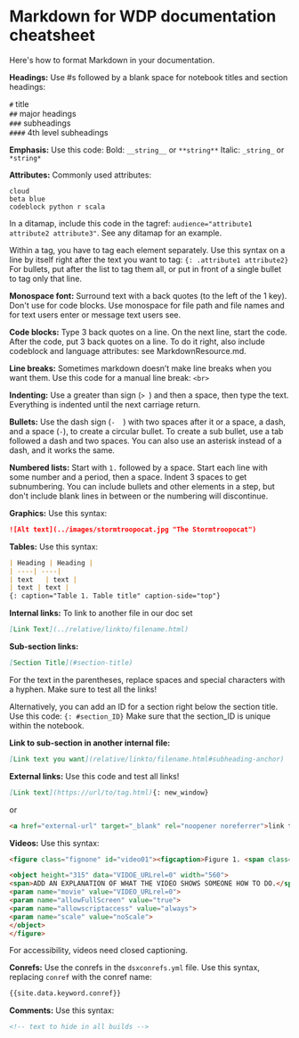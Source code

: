
# Markdown for WDP documentation cheatsheet

Here's how to format Markdown in your documentation.

**Headings:** Use #s followed by a blank space for notebook titles and section headings:

`#` title<br>
`##` major headings<br>
`###` subheadings<br>
`####` 4th level subheadings

**Emphasis:** Use this code: Bold: `__string__` or `**string**` Italic: `_string_` or `*string*`

**Attributes:** 
Commonly used attributes:
```
cloud
beta blue
codeblock python r scala
```
In a ditamap, include this code in the tagref: `audience="attribute1 attribute2 attribute3"`. See any ditamap for an example.

Within a tag, you have to tag each element separately. Use this syntax on a line by itself right after the text you want to tag:
`{: .attribute1 attribute2}`
For bullets, put after the list to tag them all, or put in front of a single bullet to tag only that line.

**Monospace font:** Surround text with a back quotes (to the left of the 1 key). Don't use for code blocks.
Use monospace for file path and file names and for text users enter or message text users see.

**Code blocks:** Type 3 back quotes on a line. On the next line, start the code. After the code, put 3 back quotes on a line. To do it right, also include codeblock and language attributes: see MarkdownResource.md.

**Line breaks:** Sometimes markdown doesn’t make line breaks when you want them.
Use this code for a manual line break: `<br>`

**Indenting:** Use a greater than sign (`> `) and then a space, then type the text.
Everything is indented until the next carriage return.

**Bullets:** Use the dash sign (`-  `) with two spaces after it or a space, a dash, and a space (` - `),
to create a circular bullet. To create a sub bullet, use a tab followed a dash and two spaces.
You can also use an asterisk instead of a dash, and it works the same.

**Numbered lists:** Start with `1.` followed by a space.
Start each line with some number and a period, then a space. Indent 3 spaces to get subnumbering. You can include bullets and other elements in a step, but don't include blank lines in between or the numbering will discontinue. 

**Graphics:** Use this syntax:
``` markdown
![Alt text](../images/stormtroopocat.jpg "The Stormtroopocat")
```

**Tables:** Use this syntax:
``` markdown
| Heading | Heading |
| ----| ----|
| text   | text |
| text | text |
{: caption="Table 1. Table title" caption-side="top"}
```

**Internal links:** To link to another file in our doc set

```markdown
[Link Text](../relative/linkto/filename.html)
```
**Sub-section links:**

``` markdown
[Section Title](#section-title)
```
For the text in the parentheses, replace spaces and special characters with a hyphen. Make sure to test all the links!

Alternatively, you can add an ID for a section right below the section title. Use this code: `{: #section_ID}`
Make sure that the section_ID is unique within the notebook.

**Link to sub-section in another internal file:**

```markdown
[Link text you want](relative/linkto/filename.html#subheading-anchor)
```

**External links:** Use this code and test all links!
``` markdown
[Link text](https://url/to/tag.html){: new_window}
```
or
```html
<a href="external-url" target="_blank" rel="noopener noreferrer">link text</a>
```

**Videos:** Use this syntax:

```html
<figure class="fignone" id="video01"><figcaption>Figure 1. <span class="ph"><a href="VIDEO_URLrel=0" rel="external" target="_blank" title="If you cannot access the video that is embedded in this page, you can access the video from the YouTube website. (Opens in a new tab or window)">    <img src="images/video.png" alt="Video icon"></a>VIDEO_CAPTION</span></figcaption>

<object height="315" data="VIDOE_URLrel=0" width="560">
<span>ADD AN EXPLANATION OF WHAT THE VIDEO SHOWS SOMEONE HOW TO DO.</span>
<param name="movie" value="VIDEO_URLrel=0">
<param name="allowFullScreen" value="true">
<param name="allowscriptaccess" value="always">
<param name="scale" value="noScale">
</object>
</figure>
```

For accessibility, videos need closed captioning.

**Conrefs:** Use the conrefs in the `dsxconrefs.yml` file. Use this syntax, replacing `conref` with the conref name:
``` markdown
{{site.data.keyword.conref}}
```

**Comments:** Use this syntax:
``` markdown
<!-- text to hide in all builds -->
```